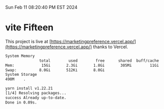 Sun Feb 11 08:20:40 PM EST 2024

# vite Fifteen


This project is live at [https://marketingpreference.vercel.app/](https://marketingpreference.vercel.app/) thanks to Vercel.

```bash
System Memory
               total        used        free      shared  buff/cache   available
Mem:            15Gi       2.3Gi       1.8Gi       305Mi        11Gi        12Gi
Swap:          8.0Gi       512Ki       8.0Gi
System Storage
490M	.
```
```bash
yarn install v1.22.21
[1/4] Resolving packages...
success Already up-to-date.
Done in 0.09s.
```
